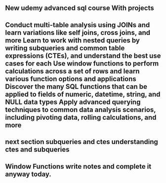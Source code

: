 New udemy advanced sql course
With projects
--
Conduct multi-table analysis using JOINs and learn variations like self joins, cross joins, and more
Learn to work with nested queries by writing subqueries and common table expressions (CTEs), and understand the best use cases for each
Use window functions to perform calculations across a set of rows and learn various function options and applications
Discover the many SQL functions that can be applied to fields of numeric, datetime, string, and NULL data types
Apply advanced querying techniques to common data analysis scenarios, including pivoting data, rolling calculations, and more
--
next section
subqueries and ctes
understanding ctes and subqueries
--
Window Functions
write notes and complete it anyway today.
--
